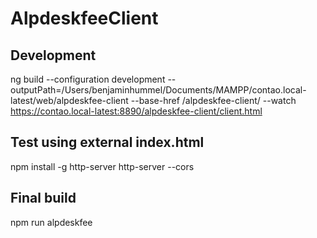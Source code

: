 # AlpdeskfeeClient

## Development
ng build --configuration development --outputPath=/Users/benjaminhummel/Documents/MAMPP/contao.local-latest/web/alpdeskfee-client --base-href /alpdeskfee-client/ --watch
https://contao.local-latest:8890/alpdeskfee-client/client.html

## Test using external index.html
npm install -g http-server
http-server --cors

## Final build
npm run alpdeskfee
